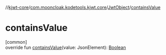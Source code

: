 //[kjwt-core](../../../index.md)/[com.mooncloak.kodetools.kjwt.core](../index.md)/[JwtObject](index.md)/[containsValue](contains-value.md)

# containsValue

[common]\
override fun [containsValue](contains-value.md)(value: JsonElement): [Boolean](https://kotlinlang.org/api/latest/jvm/stdlib/kotlin/-boolean/index.html)
